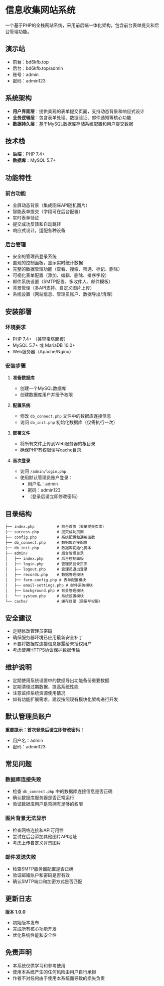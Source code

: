 # 信息收集网站系统

一个基于PHP的全栈网站系统，采用前后端一体化架构，包含前台表单提交和后台管理功能。

##  演示站
- 前台：bd6kfb.top
- 后台：bd6kfb.top/admin
- 账号：admin
- 密码：admin123


## 系统架构

- **用户界面层**：提供美观的表单提交页面，支持动态背景和响应式设计
- **业务逻辑层**：包含表单处理、数据验证、邮件通知等核心功能
- **数据持久层**：基于MySQL数据库存储系统配置和用户提交数据

## 技术栈

- **后端**：PHP 7.4+
- **数据库**：MySQL 5.7+


## 功能特性

### 前台功能
- 全屏动态背景（集成图床API随机图片）
- 智能表单提交（字段可在后台配置）
- 实时表单验证
- 提交成功反馈和自动跳转
- 响应式设计，适配各种设备

### 后台管理
- 安全的管理员登录系统
- 直观的控制面板，显示实时统计数据
- 完整的数据管理功能（查看、搜索、筛选、标记、删除）
- 可视化表单配置（添加、编辑、删除、排序字段）
- 邮件系统设置（SMTP配置、多收件人、邮件模板）
- 背景管理（多API支持、自定义图片上传）
- 系统设置（网站信息、管理员账户、数据导出/清理）

## 安装部署

### 环境要求
- PHP 7.4+ （兼容宝塔面板）
- MySQL 5.7+ 或 MariaDB 10.0+
- Web服务器（Apache/Nginx）

### 安装步骤

1. **准备数据库**
   - 创建一个MySQL数据库
   - 创建数据库用户并授予权限

2. **配置系统**
   - 修改 `db_connect.php` 文件中的数据库连接信息
   - 访问 `db_init.php` 初始化数据库（仅需执行一次）

3. **部署文件**
   - 将所有文件上传到Web服务器的根目录
   - 确保PHP有权限读写cache目录

4. **首次登录**
   - 访问 `/admin/login.php`
   - 使用默认管理员账户登录：
     - 用户名：admin
     - 密码：admin123
     - （登录后请立即修改密码）

## 目录结构

```
├── index.php          # 前台首页（表单提交页面）
├── success.php        # 提交成功页面
├── config.php         # 系统配置和通用函数
├── db_connect.php     # 数据库连接配置
├── db_init.php        # 数据库初始化脚本
├── admin/             # 后台管理目录
│   ├── index.php      # 后台控制面板
│   ├── login.php      # 管理员登录页面
│   ├── logout.php     # 管理员退出登录
│   ├── records.php    # 数据管理模块
│   ├── form-config.php # 表单配置模块
│   ├── email-settings.php # 邮件系统模块
│   ├── background.php # 背景管理模块
│   └── system.php     # 系统设置模块
└── cache/             # 缓存目录（需要写权限）
```

## 安全建议

- 定期修改管理员密码
- 确保服务器环境已应用最新安全补丁
- 不要将数据库连接信息暴露给未授权用户
- 考虑使用HTTPS协议保护数据传输

## 维护说明

- 定期使用系统设置中的数据导出功能备份重要数据
- 定期清理过期数据，提高系统性能
- 注意监控系统资源使用情况
- 如有功能扩展需求，建议按照现有模块化架构进行开发

## 默认管理员账户

**重要提示：首次登录后请立即修改密码！**

- 用户名：admin
- 密码：admin123

## 常见问题

### 数据库连接失败
- 检查 `db_connect.php` 中的数据库连接信息是否正确
- 确认数据库服务器是否正常运行
- 验证数据库用户是否拥有足够的权限

### 图片背景无法显示
- 检查网络连接和API可用性
- 尝试在后台添加其他图片API地址
- 考虑上传自定义背景图片

### 邮件发送失败
- 检查SMTP服务器配置是否正确
- 验证邮箱账户和密码是否有效
- 确认SMTP端口和加密方式是否匹配

## 更新日志

**版本 1.0.0**
- 初始版本发布
- 完成所有核心功能开发
- 优化系统性能和安全性



## 免责声明

- 本系统仅供学习和参考使用
- 使用本系统产生的任何风险由用户自行承担
- 作者不对任何由于使用本系统而导致的损失负责